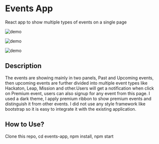 # Events App

React app to show multiple types of events on a single page

![demo](https://raw.githubusercontent.com/asifsha/events-app/master/demo/demo.gif)

![demo](https://raw.githubusercontent.com/asifsha/events-app/master/demo/premiumerror.gif)

![demo](https://raw.githubusercontent.com/asifsha/events-app/master/demo/filtering.gif)

## Description
The events are showing mainly in two panels, Past and Upcoming events, then upcoming events are further divided into multiple event types like Hackaton, Leap, Mission and other.Users will get a notification when click on Premium event, users can also signup for any event from this page. I used a dark theme, I apply premium ribbon to show premium events and distinguish it from other events. I did not use any style framework like bootstrap so it is easy to integrate it with the existing application.

## How to Use?
Clone this repo, cd events-app, npm install, npm start
